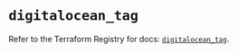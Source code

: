 # `digitalocean_tag`

Refer to the Terraform Registry for docs: [`digitalocean_tag`](https://registry.terraform.io/providers/digitalocean/digitalocean/2.41.0/docs/resources/tag).
